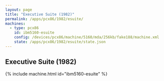 ```yaml
---
layout: page
title: "Executive Suite (1982)"
permalink: /apps/pcx86/1982/esuite/
machines:
  - type: pcx86
    id: ibm5160-esuite
    config: /devices/pcx86/machine/5160/mda/256kb/fake188/machine.xml
    state: /apps/pcx86/1982/esuite/state.json
---
```


Executive Suite (1982)
----------------------

{% include machine.html id="ibm5160-esuite" %}
